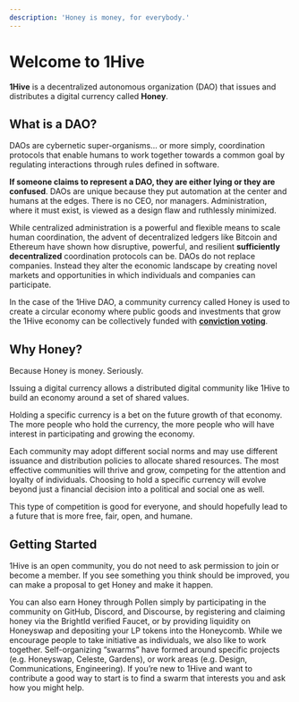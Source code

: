 ```yaml
---
description: 'Honey is money, for everybody.'
---
```


# Welcome to 1Hive

**1Hive** is a decentralized autonomous organization \(DAO\) that issues and distributes a digital currency called **Honey**.

## What is a DAO? <a id="what-is-a-dao"></a>

DAOs are cybernetic super-organisms… or more simply, coordination protocols that enable humans to work together towards a common goal by regulating interactions through rules defined in software.

**If someone claims to represent a DAO, they are either lying or they are confused**. DAOs are unique because they put automation at the center and humans at the edges. There is no CEO, nor managers. Administration, where it must exist, is viewed as a design flaw and ruthlessly minimized.

While centralized administration is a powerful and flexible means to scale human coordination, the advent of decentralized ledgers like Bitcoin and Ethereum have shown how disruptive, powerful, and resilient **sufficiently decentralized** coordination protocols can be. DAOs do not replace companies. Instead they alter the economic landscape by creating novel markets and opportunities in which individuals and companies can participate.

In the case of the 1Hive DAO, a community currency called Honey is used to create a circular economy where public goods and investments that grow the 1Hive economy can be collectively funded with [**conviction voting**](projects/honey/).

## Why Honey?

Because Honey is money. Seriously.

Issuing a digital currency allows a distributed digital community like 1Hive to build an economy around a set of shared values.

Holding a specific currency is a bet on the future growth of that economy. The more people who hold the currency, the more people who will have interest in participating and growing the economy.

Each community may adopt different social norms and may use different issuance and distribution policies to allocate shared resources. The most effective communities will thrive and grow, competing for the attention and loyalty of individuals. Choosing to hold a specific currency will evolve beyond just a financial decision into a political and social one as well.

This type of competition is good for everyone, and should hopefully lead to a future that is more free, fair, open, and humane.

## Getting Started <a id="getting-started"></a>

1Hive is an open community, you do not need to ask permission to join or become a member. If you see something you think should be improved, you can make a proposal to get Honey and make it happen.

You can also earn Honey through Pollen simply by participating in the community on GitHub, Discord, and Discourse, by registering and claiming honey via the BrightId verified Faucet, or by providing liquidity on Honeyswap and depositing your LP tokens into the Honeycomb. While we encourage people to take initiative as individuals, we also like to work together. Self-organizing “swarms” have formed around specific projects \(e.g. Honeyswap, Celeste, Gardens\), or work areas \(e.g. Design, Communications, Engineering\). If you’re new to 1Hive and want to contribute a good way to start is to find a swarm that interests you and ask how you might help.


